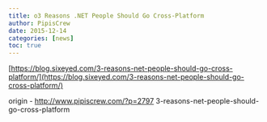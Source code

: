 ```yaml
---
title: o3 Reasons .NET People Should Go Cross-Platform
author: PipisCrew
date: 2015-12-14
categories: [news]
toc: true
---
```


[https://blog.sixeyed.com/3-reasons-net-people-should-go-cross-platform/](https://blog.sixeyed.com/3-reasons-net-people-should-go-cross-platform/)

origin - http://www.pipiscrew.com/?p=2797 3-reasons-net-people-should-go-cross-platform